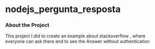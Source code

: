 # nodejs_pergunta_resposta

### About the Project 

This project I did to create an example about stackoverflow , where everyone can ask there and to see the Answer without authentication
